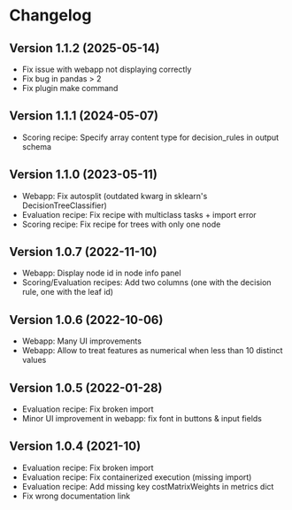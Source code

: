 # Changelog

## Version 1.1.2 (2025-05-14)
* Fix issue with webapp not displaying correctly
* Fix bug in pandas > 2
* Fix plugin make command

## Version 1.1.1 (2024-05-07)
* Scoring recipe: Specify array content type for decision_rules in output schema

## Version 1.1.0 (2023-05-11)
* Webapp: Fix autosplit (outdated kwarg in sklearn's DecisionTreeClassifier)
* Evaluation recipe: Fix recipe with multiclass tasks + import error
* Scoring recipe: Fix recipe for trees with only one node

## Version 1.0.7 (2022-11-10)
* Webapp: Display node id in node info panel
* Scoring/Evaluation recipes: Add two columns (one with the decision rule, one with the leaf id)

## Version 1.0.6 (2022-10-06)
* Webapp: Many UI improvements
* Webapp: Allow to treat features as numerical when less than 10 distinct values

## Version 1.0.5 (2022-01-28)
* Evaluation recipe: Fix broken import
* Minor UI improvement in webapp: fix font in buttons & input fields

## Version 1.0.4 (2021-10)
* Evaluation recipe: Fix broken import
* Evaluation recipe: Fix containerized execution (missing import)
* Evaluation recipe: Add missing key costMatrixWeights in metrics dict
* Fix wrong documentation link
